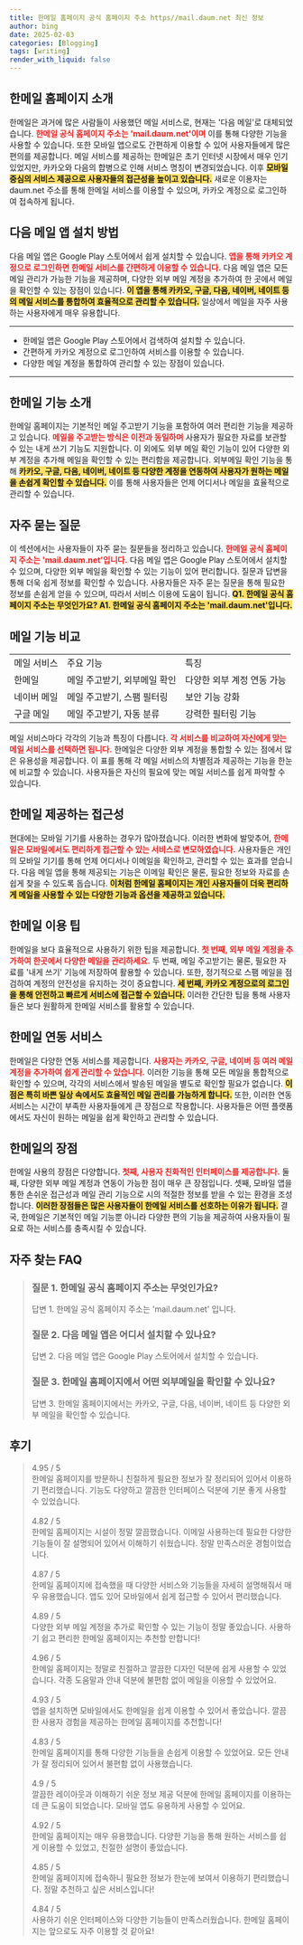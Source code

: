 ```yaml
---
title: 한메일 홈페이지 공식 홈페이지 주소 https//mail.daum.net 최신 정보
author: bing
date: 2025-02-03
categories: [Blogging]
tags: [writing]
render_with_liquid: false
---
```



<h2 id='한메일_홈페이지_소개'>한메일 홈페이지 소개</h2>

<p>한메일은 과거에 많은 사람들이 사용했던 메일 서비스로, 현재는 '다음 메일'로 대체되었습니다. <b><span style="color: #ee2323;">한메일 공식 홈페이지 주소는 'mail.daum.net'이며</span></b> 이를 통해 다양한 기능을 사용할 수 있습니다. 또한 모바일 앱으로도 간편하게 이용할 수 있어 사용자들에게 많은 편의를 제공합니다. 메일 서비스를 제공하는 한메일은 초기 인터넷 시장에서 매우 인기 있었지만, 카카오와 다음의 합병으로 인해 서비스 명칭이 변경되었습니다. 이후 <b><span style="background-color: #ffe066;">모바일 중심의 서비스 제공으로 사용자들의 접근성을 높이고 있습니다.</span></b> 새로운 이용자는 daum.net 주소를 통해 한메일 서비스를 이용할 수 있으며, 카카오 계정으로 로그인하여 접속하게 됩니다.</p>

<h2 id='다음_메일_앱_설치_방법'>다음 메일 앱 설치 방법</h2>

<p>다음 메일 앱은 Google Play 스토어에서 쉽게 설치할 수 있습니다. <b><span style="color: #ee2323;">앱을 통해 카카오 계정으로 로그인하면 한메일 서비스를 간편하게 이용할 수 있습니다.</span></b> 다음 메일 앱은 모든 메일 관리가 가능한 기능을 제공하며, 다양한 외부 메일 계정을 추가하여 한 곳에서 메일을 확인할 수 있는 장점이 있습니다. <b><span style="background-color: #ffe066;">이 앱을 통해 카카오, 구글, 다음, 네이버, 네이트 등의 메일 서비스를 통합하여 효율적으로 관리할 수 있습니다.</span></b> 일상에서 메일을 자주 사용하는 사용자에게 매우 유용합니다. </p>

<hr />

<ul>
    <li>한메일 앱은 Google Play 스토어에서 검색하여 설치할 수 있습니다.</li>
    <li>간편하게 카카오 계정으로 로그인하여 서비스를 이용할 수 있습니다.</li>
    <li>다양한 메일 계정을 통합하여 관리할 수 있는 장점이 있습니다.</li>
</ul>

<hr />

<h2 id='한메일_기능_소개'>한메일 기능 소개</h2>

<p>한메일 홈페이지는 기본적인 메일 주고받기 기능을 포함하여 여러 편리한 기능을 제공하고 있습니다. <b><span style="color: #ee2323;">메일을 주고받는 방식은 이전과 동일하며</span></b> 사용자가 필요한 자료를 보관할 수 있는 내게 쓰기 기능도 지원합니다. 이 외에도 외부 메일 확인 기능이 있어 다양한 외부 계정을 추가해 메일을 확인할 수 있는 편리함을 제공합니다. 외부메일 확인 기능을 통해 <b><span style="background-color: #ffe066;">카카오, 구글, 다음, 네이버, 네이트 등 다양한 계정을 연동하여 사용자가 원하는 메일을 손쉽게 확인할 수 있습니다.</span></b> 이를 통해 사용자들은 언제 어디서나 메일을 효율적으로 관리할 수 있습니다.</p>

<h2 id='자주_묻는_질문'>자주 묻는 질문</h2>

<p>이 섹션에서는 사용자들이 자주 묻는 질문들을 정리하고 있습니다. <b><span style="color: #ee2323;">한메일 공식 홈페이지 주소는 'mail.daum.net'입니다.</span></b> 다음 메일 앱은 Google Play 스토어에서 설치할 수 있으며, 다양한 외부 메일을 확인할 수 있는 기능이 있어 편리합니다. 질문과 답변을 통해 더욱 쉽게 정보를 확인할 수 있습니다. 사용자들은 자주 묻는 질문을 통해 필요한 정보를 손쉽게 얻을 수 있으며, 따라서 서비스 이용에 도움이 됩니다. <b><span style="background-color: #ffe066;">Q1. 한메일 공식 홈페이지 주소는 무엇인가요? A1. 한메일 공식 홈페이지 주소는 'mail.daum.net'입니다.</span></b></p>

<h2 id='메일_기능_비교'>메일 기능 비교</h2>

<table>
    <tr>
        <td>메일 서비스</td>
        <td>주요 기능</td>
        <td>특징</td>
    </tr>
    <tr>
        <td>한메일</td>
        <td>메일 주고받기, 외부메일 확인</td>
        <td>다양한 외부 계정 연동 가능</td>
    </tr>
    <tr>
        <td>네이버 메일</td>
        <td>메일 주고받기, 스팸 필터링</td>
        <td>보안 기능 강화</td>
    </tr>
    <tr>
        <td>구글 메일</td>
        <td>메일 주고받기, 자동 분류</td>
        <td>강력한 필터링 기능</td>
    </tr>
</table>

<p>메일 서비스마다 각각의 기능과 특징이 다릅니다. <b><span style="color: #ee2323;">각 서비스를 비교하여 자신에게 맞는 메일 서비스를 선택하면 됩니다.</span></b> 한메일은 다양한 외부 계정을 통합할 수 있는 점에서 많은 유용성을 제공합니다. 이 표를 통해 각 메일 서비스의 차별점과 제공하는 기능을 한눈에 비교할 수 있습니다. 사용자들은 자신의 필요에 맞는 메일 서비스를 쉽게 파악할 수 있습니다.</p>

<h2 id='한메일_제공하는_접근성'>한메일 제공하는 접근성</h2>

<p>현대에는 모바일 기기를 사용하는 경우가 많아졌습니다. 이러한 변화에 발맞추어, <b><span style="color: #ee2323;">한메일은 모바일에서도 편리하게 접근할 수 있는 서비스로 변모하였습니다.</span></b> 사용자들은 개인의 모바일 기기를 통해 언제 어디서나 이메일을 확인하고, 관리할 수 있는 효과를 얻습니다. 다음 메일 앱을 통해 제공되는 기능은 이메일 확인은 물론, 필요한 정보와 자료를 손쉽게 찾을 수 있도록 돕습니다. <b><span style="background-color: #ffe066;">이처럼 한메일 홈페이지는 개인 사용자들이 더욱 편리하게 메일을 사용할 수 있는 다양한 기능과 옵션을 제공하고 있습니다.</span></b> </p>

<h2 id='한메일_이용_팁'>한메일 이용 팁</h2>

<p>한메일을 보다 효율적으로 사용하기 위한 팁을 제공합니다. <b><span style="color: #ee2323;">첫 번째, 외부 메일 계정을 추가하여 한곳에서 다양한 메일을 관리하세요.</span></b> 두 번째, 메일 주고받기는 물론, 필요한 자료를 '내게 쓰기' 기능에 저장하여 활용할 수 있습니다. 또한, 정기적으로 스팸 메일을 점검하여 계정의 안전성을 유지하는 것이 중요합니다. <b><span style="background-color: #ffe066;">세 번째, 카카오 계정으로의 로그인을 통해 안전하고 빠르게 서비스에 접근할 수 있습니다.</span></b> 이러한 간단한 팁을 통해 사용자들은 보다 원활하게 한메일 서비스를 활용할 수 있습니다.</p>

<h2 id='한메일_연동_서비스'>한메일 연동 서비스</h2>

<p>한메일은 다양한 연동 서비스를 제공합니다. <b><span style="color: #ee2323;">사용자는 카카오, 구글, 네이버 등 여러 메일 계정을 추가하여 쉽게 관리할 수 있습니다.</span></b> 이러한 기능을 통해 모든 메일을 통합적으로 확인할 수 있으며, 각각의 서비스에서 발송된 메일을 별도로 확인할 필요가 없습니다. <b><span style="background-color: #ffe066;">이 점은 특히 바쁜 일상 속에서도 효율적인 메일 관리를 가능하게 합니다.</span></b> 또한, 이러한 연동 서비스는 시간이 부족한 사용자들에게 큰 장점으로 작용합니다. 사용자들은 어떤 플랫폼에서도 자신이 원하는 메일을 쉽게 확인하고 관리할 수 있습니다.</p>

<h2 id='한메일_의_장점'>한메일의 장점</h2>

<p>한메일 사용의 장점은 다양합니다. <b><span style="color: #ee2323;">첫째, 사용자 친화적인 인터페이스를 제공합니다.</span></b> 둘째, 다양한 외부 메일 계정과 연동이 가능한 점이 매우 큰 장점입니다. 셋째, 모바일 앱을 통한 손쉬운 접근성과 메일 관리 기능으로 시의 적절한 정보를 받을 수 있는 환경을 조성합니다. <b><span style="background-color: #ffe066;">이러한 장점들은 많은 사용자들이 한메일 서비스를 선호하는 이유가 됩니다.</span></b> 결국, 한메일은 기본적인 메일 기능뿐 아니라 다양한 편의 기능을 제공하여 사용자들이 필요로 하는 서비스를 충족시킬 수 있습니다.</p>


<h2 id='자주_찾는_FAQ'>자주 찾는 FAQ</h2>
<div itemscope="" itemtype="https://schema.org/FAQPage"> 
<blockquote> 
<div itemscope="" itemprop="mainEntity" itemtype="https://schema.org/Question"> 
<h3 itemprop="name">질문 1. 한메일 공식 홈페이지 주소는 무엇인가요?</h3> 
<div itemscope="" itemprop="acceptedAnswer" itemtype="https://schema.org/Answer"> 
<span itemprop="text"> 
<p>답변 1. 한메일 공식 홈페이지 주소는 'mail.daum.net' 입니다.</p> 
</span> 
</div> 
</div> 

<div itemscope="" itemprop="mainEntity" itemtype="https://schema.org/Question"> 
<h3 itemprop="name">질문 2. 다음 메일 앱은 어디서 설치할 수 있나요?</h3> 
<div itemscope="" itemprop="acceptedAnswer" itemtype="https://schema.org/Answer"> 
<span itemprop="text"> 
<p>답변 2. 다음 메일 앱은 Google Play 스토어에서 설치할 수 있습니다.</p> 
</span> 
</div> 
</div> 

<div itemscope="" itemprop="mainEntity" itemtype="https://schema.org/Question"> 
<h3 itemprop="name">질문 3. 한메일 홈페이지에서 어떤 외부메일을 확인할 수 있나요?</h3> 
<div itemscope="" itemprop="acceptedAnswer" itemtype="https://schema.org/Answer"> 
<span itemprop="text"> 
<p>답변 3. 한메일 홈페이지에서는 카카오, 구글, 다음, 네이버, 네이트 등 다양한 외부 메일을 확인할 수 있습니다.</p> 
</span> 
</div> 
</div> 
</blockquote> 
</div>
<h2 id='후기'>후기</h2>
<div itemscope itemtype="https://schema.org/Product">
  <blockquote>
  <div itemprop="review" itemscope itemtype="https://schema.org/Review">
      <div itemprop="reviewRating" itemscope itemtype="https://schema.org/Rating"> <span itemprop="ratingValue">4.95</span> / <span itemprop="bestRating">5</span> </div>
      <span itemprop="reviewBody">한메일 홈페이지를 방문하니 친절하게 필요한 정보가 잘 정리되어 있어서 이용하기 편리했습니다. 기능도 다양하고 깔끔한 인터페이스 덕분에 기분 좋게 사용할 수 있었습니다.</span>
  </div>
  <br>
  <div itemprop="review" itemscope itemtype="https://schema.org/Review">
      <div itemprop="reviewRating" itemscope itemtype="https://schema.org/Rating"> <span itemprop="ratingValue">4.82</span> / <span itemprop="bestRating">5</span> </div>
      <span itemprop="reviewBody">한메일 홈페이지는 시설이 정말 깔끔했습니다. 이메일 사용하는데 필요한 다양한 기능들이 잘 설명되어 있어서 이해하기 쉬웠습니다. 정말 만족스러운 경험이었습니다.</span>
  </div>
  <br>
  <div itemprop="review" itemscope itemtype="https://schema.org/Review">
      <div itemprop="reviewRating" itemscope itemtype="https://schema.org/Rating"> <span itemprop="ratingValue">4.87</span> / <span itemprop="bestRating">5</span> </div>
      <span itemprop="reviewBody">한메일 홈페이지에 접속했을 때 다양한 서비스와 기능들을 자세히 설명해줘서 매우 유용했습니다. 앱도 있어 모바일에서 쉽게 접근할 수 있어서 편리했습니다.</span>
  </div>
  <br>
  <div itemprop="review" itemscope itemtype="https://schema.org/Review">
      <div itemprop="reviewRating" itemscope itemtype="https://schema.org/Rating"> <span itemprop="ratingValue">4.89</span> / <span itemprop="bestRating">5</span> </div>
      <span itemprop="reviewBody">다양한 외부 메일 계정을 추가로 확인할 수 있는 기능이 정말 좋았습니다. 사용하기 쉽고 편리한 한메일 홈페이지는 추천할 만합니다!</span>
  </div>
  <br>
  <div itemprop="review" itemscope itemtype="https://schema.org/Review">
      <div itemprop="reviewRating" itemscope itemtype="https://schema.org/Rating"> <span itemprop="ratingValue">4.96</span> / <span itemprop="bestRating">5</span> </div>
      <span itemprop="reviewBody">한메일 홈페이지는 정말로 친절하고 깔끔한 디자인 덕분에 쉽게 사용할 수 있었습니다. 각종 도움말과 안내 덕분에 불편함 없이 메일을 이용할 수 있었어요.</span>
  </div>
  <br>
  <div itemprop="review" itemscope itemtype="https://schema.org/Review">
      <div itemprop="reviewRating" itemscope itemtype="https://schema.org/Rating"> <span itemprop="ratingValue">4.93</span> / <span itemprop="bestRating">5</span> </div>
      <span itemprop="reviewBody">앱을 설치하면 모바일에서도 한메일을 쉽게 이용할 수 있어서 좋았습니다. 깔끔한 사용자 경험을 제공하는 한메일 홈페이지를 추천합니다!</span>
  </div>
  <br>
  <div itemprop="review" itemscope itemtype="https://schema.org/Review">
      <div itemprop="reviewRating" itemscope itemtype="https://schema.org/Rating"> <span itemprop="ratingValue">4.83</span> / <span itemprop="bestRating">5</span> </div>
      <span itemprop="reviewBody">한메일 홈페이지를 통해 다양한 기능들을 손쉽게 이용할 수 있었어요. 모든 안내가 잘 정리되어 있어서 불편함 없이 사용했습니다.</span>
  </div>
  <br>
  <div itemprop="review" itemscope itemtype="https://schema.org/Review">
      <div itemprop="reviewRating" itemscope itemtype="https://schema.org/Rating"> <span itemprop="ratingValue">4.9</span> / <span itemprop="bestRating">5</span> </div>
      <span itemprop="reviewBody">깔끔한 레이아웃과 이해하기 쉬운 정보 제공 덕분에 한메일 홈페이지를 이용하는 데 큰 도움이 되었습니다. 모바일 앱도 유용하게 사용할 수 있어요.</span>
  </div>
  <br>
  <div itemprop="review" itemscope itemtype="https://schema.org/Review">
      <div itemprop="reviewRating" itemscope itemtype="https://schema.org/Rating"> <span itemprop="ratingValue">4.92</span> / <span itemprop="bestRating">5</span> </div>
      <span itemprop="reviewBody">한메일 홈페이지는 매우 유용했습니다. 다양한 기능을 통해 원하는 서비스를 쉽게 이용할 수 있었고, 친절한 설명이 좋았습니다.</span>
  </div>
  <br>
  <div itemprop="review" itemscope itemtype="https://schema.org/Review">
      <div itemprop="reviewRating" itemscope itemtype="https://schema.org/Rating"> <span itemprop="ratingValue">4.85</span> / <span itemprop="bestRating">5</span> </div>
      <span itemprop="reviewBody">한메일 홈페이지에 접속하니 필요한 정보가 한눈에 보여서 이용하기 편리했습니다. 정말 추천하고 싶은 서비스입니다!</span>
  </div>
  <br>
  <div itemprop="review" itemscope itemtype="https://schema.org/Review">
      <div itemprop="reviewRating" itemscope itemtype="https://schema.org/Rating"> <span itemprop="ratingValue">4.84</span> / <span itemprop="bestRating">5</span> </div>
      <span itemprop="reviewBody">사용하기 쉬운 인터페이스와 다양한 기능들이 만족스러웠습니다. 한메일 홈페이지는 앞으로도 자주 이용할 것 같아요!</span>
  </div>
  </blockquote>
</div>
